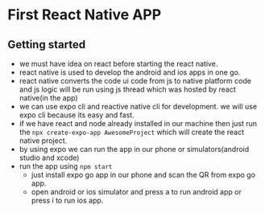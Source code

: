 # First React Native APP



## Getting started
- we must have idea on react before starting the react native.
- react native is used to develop the android and ios apps in one go.
- react native converts the code ui code from js to native platform code and js logic will be run using js thread which was hosted by react native(in the app)
- we can use expo cli and reactive native cli for development. we will use expo cli because its easy and fast.
- if we have react and node already installed in our machine then just run the `npx create-expo-app AwesomeProject` which will create the react native project.
- by using expo we can run the app in our phone or simulators(android studio and xcode)
- run the app using `npm start`
  - just install expo go app in our phone and scan the QR from expo go app.
  - open android or ios simulator and press a to run android app or press i to run ios app.


